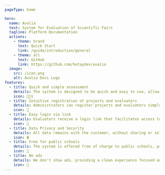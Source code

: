 ```yaml
---
pageType: home

hero:
  name: Avalia
  text: System for Evaluation of Scientific Fairs
  tagline: Platform Documentation
  actions:
    - theme: brand
      text: Quick Start
      link: /guide/introduction/general
    - theme: alt
      text: GitHub
      link: https://github.com/hotaydev/avalia
  image:
    src: /icon.png
    alt: Avalia Docs Logo
features:
  - title: Quick and simple assessment
    details: The system is designed to be quick and easy to use, allowing administrators and assessors to perform their tasks efficiently.
    icon: 🏃🏻‍♀️
  - title: Intuitive registration of projects and evaluators
    details: Administrators can register projects and evaluators simply and intuitively, without complications.
    icon: 📝
  - title: Easy login via link
    details: Evaluators receive a login link that facilitates access to the system, ensuring security and practicality.
    icon: 🔗
  - title: Data Privacy and Security
    details: All data remains with the customer, without sharing or selling information. We value the privacy and security of the fair's data.
    icon: 🔒
  - title: Free for public schools
    details: The system is offered free of charge to public schools, promoting accessibility and inclusion.
    icon: 🏫
  - title: No ads
    details: We don't show ads, providing a clean experience focused on our users' needs. Consider donating to the project.
    icon: 🚫
---
```

